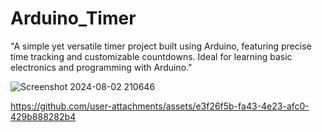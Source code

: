# Arduino_Timer
"A simple yet versatile timer project built using Arduino, featuring precise time tracking and customizable countdowns. Ideal for learning basic electronics and programming with Arduino."

![Screenshot 2024-08-02 210646](https://github.com/user-attachments/assets/4dd58144-6537-441a-8f6a-46de8c647652)

https://github.com/user-attachments/assets/e3f26f5b-fa43-4e23-afc0-429b888282b4
